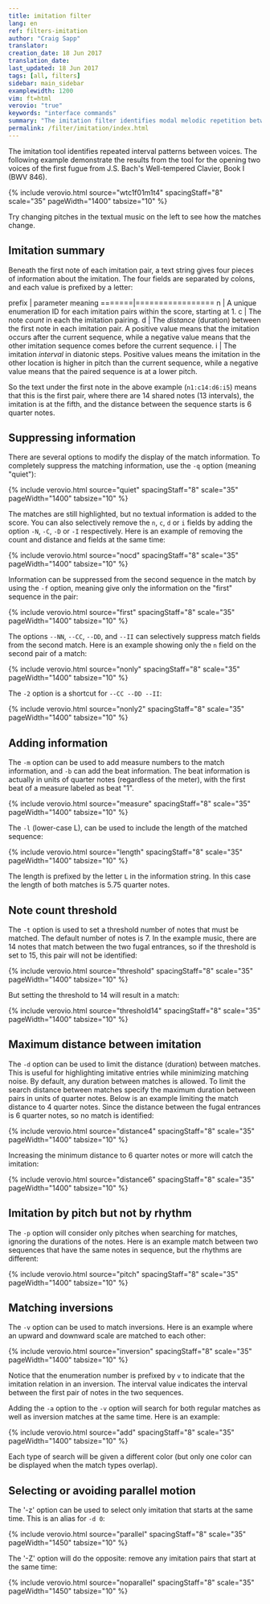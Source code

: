 ```yaml
---
title: imitation filter
lang: en
ref: filters-imitation
author: "Craig Sapp"
translator: 
creation_date: 18 Jun 2017
translation_date: 
last_updated: 18 Jun 2017
tags: [all, filters]
sidebar: main_sidebar
examplewidth: 1200
vim: ft=html
verovio: "true"
keywords: "interface commands"
summary: "The imitation filter identifies modal melodic repetition between voices."
permalink: /filter/imitation/index.html
---
```


The imitation tool identifies repeated interval patterns between
voices.  The following example demonstrate the results from the
tool for the opening two voices of the first fugue from J.S. Bach's
Well-tempered Clavier, Book I (BWV 846).


{% include verovio.html
	source="wtc1f01m1t4"
	spacingStaff="8"
	scale="35"
	pageWidth="1400"
	tabsize="10"
%}
<script type="application/x-humdrum" id="wtc1f01m1t4">
!!!filter: imitation
**kern	**kern
*clefG2	*clefG2
*k[]	*k[]
*C:	*C:
*M4/4	*M4/4
*MM62	*MM62
=1	=1
8r	1r
8cL	.
8d	.
8eJ	.
8.fL	.
32g	.
32fJ	.
8eL	.
8aJ	.
=2	=2
8dL	2r
[8gJ	.
16g]L	.
16a	.
16g	.
16fJ	.
16eL	8r
16f	.
16e	8gL
16dJ	.
16cL	8a
16d	.
16c	8bJ
16BJ	.
=3	=3
8AL	8.ccL
8f#J	.
.	32dd
.	32ccJ
[4g	8bL
.	8eeJ
8g]L	8aL
16f#	[8ddJ
16eJ	.
8f#L	16dd]L
.	16ee
8dJ	16dd
.	16ccJ
=4	=4
8gL	16bL
.	16g
8fnJ	16a
.	16bJ
8eL	16ccL
.	16b
8dJ	16cc
.	16ddJ
8c	16eeL
.	16dd
8r	16ee
.	16ff#J
8r	8ggL
8ryy	8bJ
=	=
*-	*-
</script>

Try changing pitches in the textual music on the left to see how
the matches change.


## Imitation summary ##

Beneath the first note of each imitation pair, a text string gives
four pieces of information about the imitation.  The four fields
are separated by colons, and each value is prefixed by a letter:

prefix | parameter meaning
=======|=================
n      | A unique enumeration ID for each imitation pairs within the score, starting at 1.
c      | The note *count* in each the imitation pairing.
d      | The *distance* (duration) between the first note in each imitation pair.  A positive value means that the imitation occurs after the current sequence, while a negative value means that the other imitation sequence comes before the current sequence.
i      | The imitation *interval* in diatonic steps.  Positive values means the imitation in the other location is higher in pitch than the current sequence, while a negative value means that the paired sequence is at a lower pitch.


So the text under the first note in the above example (`n1:c14:d6:i5`) means that
this is the first pair, where there are 14 shared notes (13 intervals), the imitation
is at the fifth, and the distance between the sequence starts is 6 quarter notes.

## Suppressing information ##

There are several options to modify the display of the match information.  To completely suppress the 
matching information, use the `-q` option (meaning "quiet"):


{% include verovio.html
	source="quiet"
	spacingStaff="8"
	scale="35"
	pageWidth="1400"
	tabsize="10"
%}
<script type="application/x-humdrum" id="quiet">
!!!filter: imitation -q
**kern	**kern
*clefG2	*clefG2
*k[]	*k[]
*C:	*C:
*M4/4	*M4/4
*MM62	*MM62
=1	=1
8r	1r
8cL	.
8d	.
8eJ	.
8.fL	.
32g	.
32fJ	.
8eL	.
8aJ	.
=2	=2
8dL	2r
[8gJ	.
16g]L	.
16a	.
16g	.
16fJ	.
16eL	8r
16f	.
16e	8gL
16dJ	.
16cL	8a
16d	.
16c	8bJ
16BJ	.
=3	=3
8AL	8.ccL
8f#J	.
.	32dd
.	32ccJ
[4g	8bL
.	8eeJ
8g]L	8aL
16f#	[8ddJ
16eJ	.
8f#L	16dd]L
.	16ee
8dJ	16dd
.	16ccJ
=4	=4
8gL	16bL
.	16g
8fnJ	16a
.	16bJ
8eL	16ccL
.	16b
8dJ	16cc
.	16ddJ
8c	16eeL
.	16dd
8r	16ee
.	16ff#J
8r	8ggL
8ryy	8bJ
=	=
*-	*-
</script>


The matches are still highlighted, but no textual information is added to the score.  You can also selectively 
remove the `n`, `c`, `d` or `i` fields by adding the option `-N`, `-C`, `-D` or `-I` respectively.  Here is an example of 
removing the count and distance and fields at the same time:


{% include verovio.html
	source="nocd"
	spacingStaff="8"
	scale="35"
	pageWidth="1400"
	tabsize="10"
%}
<script type="application/x-humdrum" id="nocd">
!!!filter: imitation -CD
**kern	**kern
*clefG2	*clefG2
*k[]	*k[]
*C:	*C:
*M4/4	*M4/4
*MM62	*MM62
=1	=1
8r	1r
8cL	.
8d	.
8eJ	.
8.fL	.
32g	.
32fJ	.
8eL	.
8aJ	.
=2	=2
8dL	2r
[8gJ	.
16g]L	.
16a	.
16g	.
16fJ	.
16eL	8r
16f	.
16e	8gL
16dJ	.
16cL	8a
16d	.
16c	8bJ
16BJ	.
=3	=3
8AL	8.ccL
8f#J	.
.	32dd
.	32ccJ
[4g	8bL
.	8eeJ
8g]L	8aL
16f#	[8ddJ
16eJ	.
8f#L	16dd]L
.	16ee
8dJ	16dd
.	16ccJ
=4	=4
8gL	16bL
.	16g
8fnJ	16a
.	16bJ
8eL	16ccL
.	16b
8dJ	16cc
.	16ddJ
8c	16eeL
.	16dd
8r	16ee
.	16ff#J
8r	8ggL
8ryy	8bJ
=	=
*-	*-
</script>


Information can be suppressed from the second sequence in the match by using the `-f` option, meaning give only
the information on the "first" sequence in the pair:


{% include verovio.html
	source="first"
	spacingStaff="8"
	scale="35"
	pageWidth="1400"
	tabsize="10"
%}
<script type="application/x-humdrum" id="first">
!!!filter: imitation -f
**kern	**kern
*clefG2	*clefG2
*k[]	*k[]
*C:	*C:
*M4/4	*M4/4
*MM62	*MM62
=1	=1
8r	1r
8cL	.
8d	.
8eJ	.
8.fL	.
32g	.
32fJ	.
8eL	.
8aJ	.
=2	=2
8dL	2r
[8gJ	.
16g]L	.
16a	.
16g	.
16fJ	.
16eL	8r
16f	.
16e	8gL
16dJ	.
16cL	8a
16d	.
16c	8bJ
16BJ	.
=3	=3
8AL	8.ccL
8f#J	.
.	32dd
.	32ccJ
[4g	8bL
.	8eeJ
8g]L	8aL
16f#	[8ddJ
16eJ	.
8f#L	16dd]L
.	16ee
8dJ	16dd
.	16ccJ
=4	=4
8gL	16bL
.	16g
8fnJ	16a
.	16bJ
8eL	16ccL
.	16b
8dJ	16cc
.	16ddJ
8c	16eeL
.	16dd
8r	16ee
.	16ff#J
8r	8ggL
8ryy	8bJ
=	=
*-	*-
</script>


The options `--NN`, `--CC`, `--DD`, and `--II` can selectively suppress match fields from the 
second match.  Here is an example showing only the `n` field on the second pair of a match:


{% include verovio.html
	source="nonly"
	spacingStaff="8"
	scale="35"
	pageWidth="1400"
	tabsize="10"
%}
<script type="application/x-humdrum" id="nonly">
!!!filter: imitation --CC --DD --II
**kern	**kern
*clefG2	*clefG2
*k[]	*k[]
*C:	*C:
*M4/4	*M4/4
*MM62	*MM62
=1	=1
8r	1r
8cL	.
8d	.
8eJ	.
8.fL	.
32g	.
32fJ	.
8eL	.
8aJ	.
=2	=2
8dL	2r
[8gJ	.
16g]L	.
16a	.
16g	.
16fJ	.
16eL	8r
16f	.
16e	8gL
16dJ	.
16cL	8a
16d	.
16c	8bJ
16BJ	.
=3	=3
8AL	8.ccL
8f#J	.
.	32dd
.	32ccJ
[4g	8bL
.	8eeJ
8g]L	8aL
16f#	[8ddJ
16eJ	.
8f#L	16dd]L
.	16ee
8dJ	16dd
.	16ccJ
=4	=4
8gL	16bL
.	16g
8fnJ	16a
.	16bJ
8eL	16ccL
.	16b
8dJ	16cc
.	16ddJ
8c	16eeL
.	16dd
8r	16ee
.	16ff#J
8r	8ggL
8ryy	8bJ
=	=
*-	*-
</script>


The `-2` option is a shortcut for `--CC --DD --II`:


{% include verovio.html
	source="nonly2"
	spacingStaff="8"
	scale="35"
	pageWidth="1400"
	tabsize="10"
%}
<script type="application/x-humdrum" id="nonly2">
!!!filter: imitation -2
**kern	**kern
*clefG2	*clefG2
*k[]	*k[]
*C:	*C:
*M4/4	*M4/4
*MM62	*MM62
=1	=1
8r	1r
8cL	.
8d	.
8eJ	.
8.fL	.
32g	.
32fJ	.
8eL	.
8aJ	.
=2	=2
8dL	2r
[8gJ	.
16g]L	.
16a	.
16g	.
16fJ	.
16eL	8r
16f	.
16e	8gL
16dJ	.
16cL	8a
16d	.
16c	8bJ
16BJ	.
=3	=3
8AL	8.ccL
8f#J	.
.	32dd
.	32ccJ
[4g	8bL
.	8eeJ
8g]L	8aL
16f#	[8ddJ
16eJ	.
8f#L	16dd]L
.	16ee
8dJ	16dd
.	16ccJ
=4	=4
8gL	16bL
.	16g
8fnJ	16a
.	16bJ
8eL	16ccL
.	16b
8dJ	16cc
.	16ddJ
8c	16eeL
.	16dd
8r	16ee
.	16ff#J
8r	8ggL
8ryy	8bJ
=	=
*-	*-
</script>


## Adding information ##

The `-m` option can be used to add measure numbers to the match information, and `-b` can add the
beat information.  The beat information is actually in units of quarter notes (regardless of the
meter), with the first beat of a measure labeled as beat "1".

{% include verovio.html
	source="measure"
	spacingStaff="8"
	scale="35"
	pageWidth="1400"
	tabsize="10"
%}
<script type="application/x-humdrum" id="measure">
!!!filter: imitation -mb
**kern	**kern
*clefG2	*clefG2
*k[]	*k[]
*C:	*C:
*M4/4	*M4/4
*MM62	*MM62
=1	=1
8r	1r
8cL	.
8d	.
8eJ	.
8.fL	.
32g	.
32fJ	.
8eL	.
8aJ	.
=2	=2
8dL	2r
[8gJ	.
16g]L	.
16a	.
16g	.
16fJ	.
16eL	8r
16f	.
16e	8gL
16dJ	.
16cL	8a
16d	.
16c	8bJ
16BJ	.
=3	=3
8AL	8.ccL
8f#J	.
.	32dd
.	32ccJ
[4g	8bL
.	8eeJ
8g]L	8aL
16f#	[8ddJ
16eJ	.
8f#L	16dd]L
.	16ee
8dJ	16dd
.	16ccJ
=4	=4
8gL	16bL
.	16g
8fnJ	16a
.	16bJ
8eL	16ccL
.	16b
8dJ	16cc
.	16ddJ
8c	16eeL
.	16dd
8r	16ee
.	16ff#J
8r	8ggL
8ryy	8bJ
=	=
*-	*-
</script>

The `-l` (lower-case L), can be used to include the length of the matched sequence:

{% include verovio.html
	source="length"
	spacingStaff="8"
	scale="35"
	pageWidth="1400"
	tabsize="10"
%}
<script type="application/x-humdrum" id="length">
!!!filter: imitation -l
**kern	**kern
*clefG2	*clefG2
*k[]	*k[]
*C:	*C:
*M4/4	*M4/4
*MM62	*MM62
=1	=1
8r	1r
8cL	.
8d	.
8eJ	.
8.fL	.
32g	.
32fJ	.
8eL	.
8aJ	.
=2	=2
8dL	2r
[8gJ	.
16g]L	.
16a	.
16g	.
16fJ	.
16eL	8r
16f	.
16e	8gL
16dJ	.
16cL	8a
16d	.
16c	8bJ
16BJ	.
=3	=3
8AL	8.ccL
8f#J	.
.	32dd
.	32ccJ
[4g	8bL
.	8eeJ
8g]L	8aL
16f#	[8ddJ
16eJ	.
8f#L	16dd]L
.	16ee
8dJ	16dd
.	16ccJ
=4	=4
8gL	16bL
.	16g
8fnJ	16a
.	16bJ
8eL	16ccL
.	16b
8dJ	16cc
.	16ddJ
8c	16eeL
.	16dd
8r	16ee
.	16ff#J
8r	8ggL
8ryy	8bJ
=	=
*-	*-
</script>


The length is prefixed by the letter `L` in the information string.  In this case
the length of both matches is 5.75 quarter notes.



## Note count threshold ##

The `-t` option is used to set a threshold number of notes that must be matched.  The default number of notes is 7.  In the
example music, there are 14 notes that match between the two fugal entrances, so if the threshold is set to 15, this pair
will not be identified:


{% include verovio.html
	source="threshold"
	spacingStaff="8"
	scale="35"
	pageWidth="1400"
	tabsize="10"
%}
<script type="application/x-humdrum" id="threshold">
!!!filter: imitation -t 15
**kern	**kern
*clefG2	*clefG2
*k[]	*k[]
*C:	*C:
*M4/4	*M4/4
*MM62	*MM62
=1	=1
8r	1r
8cL	.
8d	.
8eJ	.
8.fL	.
32g	.
32fJ	.
8eL	.
8aJ	.
=2	=2
8dL	2r
[8gJ	.
16g]L	.
16a	.
16g	.
16fJ	.
16eL	8r
16f	.
16e	8gL
16dJ	.
16cL	8a
16d	.
16c	8bJ
16BJ	.
=3	=3
8AL	8.ccL
8f#J	.
.	32dd
.	32ccJ
[4g	8bL
.	8eeJ
8g]L	8aL
16f#	[8ddJ
16eJ	.
8f#L	16dd]L
.	16ee
8dJ	16dd
.	16ccJ
=4	=4
8gL	16bL
.	16g
8fnJ	16a
.	16bJ
8eL	16ccL
.	16b
8dJ	16cc
.	16ddJ
8c	16eeL
.	16dd
8r	16ee
.	16ff#J
8r	8ggL
8ryy	8bJ
=	=
*-	*-
</script>

But setting the threshold to 14 will result in a match:


{% include verovio.html
	source="threshold14"
	spacingStaff="8"
	scale="35"
	pageWidth="1400"
	tabsize="10"
%}
<script type="application/x-humdrum" id="threshold14">
!!!filter: imitation -t 14
**kern	**kern
*clefG2	*clefG2
*k[]	*k[]
*C:	*C:
*M4/4	*M4/4
*MM62	*MM62
=1	=1
8r	1r
8cL	.
8d	.
8eJ	.
8.fL	.
32g	.
32fJ	.
8eL	.
8aJ	.
=2	=2
8dL	2r
[8gJ	.
16g]L	.
16a	.
16g	.
16fJ	.
16eL	8r
16f	.
16e	8gL
16dJ	.
16cL	8a
16d	.
16c	8bJ
16BJ	.
=3	=3
8AL	8.ccL
8f#J	.
.	32dd
.	32ccJ
[4g	8bL
.	8eeJ
8g]L	8aL
16f#	[8ddJ
16eJ	.
8f#L	16dd]L
.	16ee
8dJ	16dd
.	16ccJ
=4	=4
8gL	16bL
.	16g
8fnJ	16a
.	16bJ
8eL	16ccL
.	16b
8dJ	16cc
.	16ddJ
8c	16eeL
.	16dd
8r	16ee
.	16ff#J
8r	8ggL
8ryy	8bJ
=	=
*-	*-
</script>


## Maximum distance between imitation ##

The `-d` option can be used to limit the distance (duration) between
matches.  This is useful for highlighting imitative entries while
minimizing matching noise.  By default, any duration between matches
is allowed.  To limit the search distance between matches specify
the maximum duration between pairs in units of quarter notes.  Below
is an example limiting the match distance to 4 quarter notes.  Since
the distance between the fugal entrances is 6 quarter notes, so no
match is identified:


{% include verovio.html
	source="distance4"
	spacingStaff="8"
	scale="35"
	pageWidth="1400"
	tabsize="10"
%}
<script type="application/x-humdrum" id="distance4">
!!!filter: imitation -d 4
**kern	**kern
*clefG2	*clefG2
*k[]	*k[]
*C:	*C:
*M4/4	*M4/4
*MM62	*MM62
=1	=1
8r	1r
8cL	.
8d	.
8eJ	.
8.fL	.
32g	.
32fJ	.
8eL	.
8aJ	.
=2	=2
8dL	2r
[8gJ	.
16g]L	.
16a	.
16g	.
16fJ	.
16eL	8r
16f	.
16e	8gL
16dJ	.
16cL	8a
16d	.
16c	8bJ
16BJ	.
=3	=3
8AL	8.ccL
8f#J	.
.	32dd
.	32ccJ
[4g	8bL
.	8eeJ
8g]L	8aL
16f#	[8ddJ
16eJ	.
8f#L	16dd]L
.	16ee
8dJ	16dd
.	16ccJ
=4	=4
8gL	16bL
.	16g
8fnJ	16a
.	16bJ
8eL	16ccL
.	16b
8dJ	16cc
.	16ddJ
8c	16eeL
.	16dd
8r	16ee
.	16ff#J
8r	8ggL
8ryy	8bJ
=	=
*-	*-
</script>


Increasing the minimum distance to 6 quarter notes or more will catch the imitation:

{% include verovio.html
	source="distance6"
	spacingStaff="8"
	scale="35"
	pageWidth="1400"
	tabsize="10"
%}
<script type="application/x-humdrum" id="distance6">
!!!filter: imitation -d 6
**kern	**kern
*clefG2	*clefG2
*k[]	*k[]
*C:	*C:
*M4/4	*M4/4
*MM62	*MM62
=1	=1
8r	1r
8cL	.
8d	.
8eJ	.
8.fL	.
32g	.
32fJ	.
8eL	.
8aJ	.
=2	=2
8dL	2r
[8gJ	.
16g]L	.
16a	.
16g	.
16fJ	.
16eL	8r
16f	.
16e	8gL
16dJ	.
16cL	8a
16d	.
16c	8bJ
16BJ	.
=3	=3
8AL	8.ccL
8f#J	.
.	32dd
.	32ccJ
[4g	8bL
.	8eeJ
8g]L	8aL
16f#	[8ddJ
16eJ	.
8f#L	16dd]L
.	16ee
8dJ	16dd
.	16ccJ
=4	=4
8gL	16bL
.	16g
8fnJ	16a
.	16bJ
8eL	16ccL
.	16b
8dJ	16cc
.	16ddJ
8c	16eeL
.	16dd
8r	16ee
.	16ff#J
8r	8ggL
8ryy	8bJ
=	=
*-	*-
</script>

## Imitation by pitch but not by rhythm ##

The `-p` option will consider only pitches when searching for matches, ignoring 
the durations of the notes.  Here is an example match between two sequences
that have the same notes in sequence, but the rhythms are different:


{% include verovio.html
	source="pitch"
	spacingStaff="8"
	scale="35"
	pageWidth="1400"
	tabsize="10"
%}
<script type="application/x-humdrum" id="pitch">
!!!filter: imitation -p
**kern	**kern
*M4/4	*M4/4
=1	=1
4c	1r
4d	.
4e	.
4f	.
=2	=2
4g	8.cL
.	16dJ
4a	8.eL
.	16fJ
4b	8gL
.	8a
4cc	8b
.	8ccJ
=	=
*-	*-
</script>


## Matching inversions ##

The `-v` option can be used to match inversions.  Here is an example where an upward and downward scale are 
matched to each other:


{% include verovio.html
	source="inversion"
	spacingStaff="8"
	scale="35"
	pageWidth="1400"
	tabsize="10"
%}
<script type="application/x-humdrum" id="inversion">
!!!filter: imitation -v
**kern	**kern
*M4/4	*M4/4
=1	=1
4c	2r
4d	.
4e	4cc
4f	4b
=2	=2
4g	4a
4a	4g
4b	4f
4cc	4e
2r	4d
.	4c
=	=
*-	*-
</script>

Notice that the enumeration number is prefixed by `v` to indicate that the imitation 
relation in an inversion.  The interval value indicates the interval between the first
pair of notes in the two sequences.

Adding the `-a` option to the `-v` option will search for both regular matches as well
as inversion matches at the same time.  Here is an example:

{% include verovio.html
	source="add"
	spacingStaff="8"
	scale="35"
	pageWidth="1400"
	tabsize="10"
%}
<script type="application/x-humdrum" id="add">
!!!filter: imitation -av
**kern	**kern
*M4/4	*M4/4
=1	=1
4c	8cL
.	8eJ
4d	8gL
.	8ccJ
4e	8bL
.	8ddJ
4f	4cc
=2	=2
4g	4b
4a	4a
4b	4g
4cc	4f
=3	=3
8cL	4e
8eJ	.
8gL	4d
8ccJ	.
8bL	4B
8ddJ	.
4cc	4c
=	=
*-	*-
</script>

Each type of search will be given a different color (but only one color can be
displayed when the match types overlap).


## Selecting or avoiding parallel motion ##

The '-z' option can be used to select only imitation that starts at the same time.
This is an alias for `-d 0`:


{% include verovio.html
	source="parallel"
	spacingStaff="8"
	scale="35"
	pageWidth="1450"
	tabsize="10"
%}
<script type="application/x-humdrum" id="parallel">
!!!filter: imitation -z
**kern	**kern	**kern	**kern
*clefGv2	*clefGv2	*clefG2	*clefG2
*k[]	*k[]	*k[]	*k[]
*M4/2	*M4/2	*M4/2	*M4/2
=34	=34	=34	=34
4c	4f	0r	1r
8BL	4e	.	.
8cJ	.	.	.
4d	2.d	.	.
4c	.	.	.
4B	.	.	2r
4e	4c	.	.
2d	2B	.	[2g
=35	=35	=35	=35
2c	4e	4r	4g]
.	2c	2e	4a
2r	.	.	4g
.	4d	4f	8fL
.	.	.	8gJ
1r	4c	4e	4a
.	8BL	8dL	4g
.	8cJ	8eJ	.
.	4d	4f	[2f
.	4c	4e	.
=36	=36	=36	=36
1r	4B-X	4d	4f]
.	4G	4d	4g
.	2A	2c#X	2e
2r	2A	4d	2d
.	.	4d	.
2A	2d	[2f	4r
.	.	.	4a
=37	=37	=37	=37
2D	2d	2f]	2b-X
2G	2c	2e	2g
4F	4c	4f	4a
4G	4c	4e	4g
4G	4c	4.e	4g
4c	4e	.	4a
.	.	8f	.
=	=	=	=
*-	*-	*-	*-
</script>



The '-Z' option will do the opposite: remove any imitation pairs that start at the same time:


{% include verovio.html
	source="noparallel"
	spacingStaff="8"
	scale="35"
	pageWidth="1450"
	tabsize="10"
%}
<script type="application/x-humdrum" id="noparallel">
!!!filter: imitation -Z
**kern	**kern	**kern	**kern
*clefGv2	*clefGv2	*clefG2	*clefG2
*k[]	*k[]	*k[]	*k[]
*M4/2	*M4/2	*M4/2	*M4/2
=34	=34	=34	=34
4c	4f	0r	1r
8BL	4e	.	.
8cJ	.	.	.
4d	2.d	.	.
4c	.	.	.
4B	.	.	2r
4e	4c	.	.
2d	2B	.	[2g
=35	=35	=35	=35
2c	4e	4r	4g]
.	2c	2e	4a
2r	.	.	4g
.	4d	4f	8fL
.	.	.	8gJ
1r	4c	4e	4a
.	8BL	8dL	4g
.	8cJ	8eJ	.
.	4d	4f	[2f
.	4c	4e	.
=36	=36	=36	=36
1r	4B-X	4d	4f]
.	4G	4d	4g
.	2A	2c#X	2e
2r	2A	4d	2d
.	.	4d	.
2A	2d	[2f	4r
.	.	.	4a
=37	=37	=37	=37
2D	2d	2f]	2b-X
2G	2c	2e	2g
4F	4c	4f	4a
4G	4c	4e	4g
4G	4c	4.e	4g
4c	4e	.	4a
.	.	8f	.
=	=	=	=
*-	*-	*-	*-
</script>




